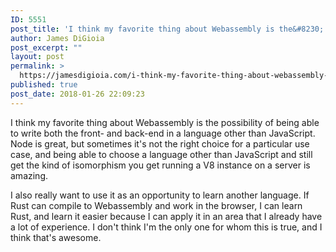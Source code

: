 ```yaml
---
ID: 5551
post_title: 'I think my favorite thing about Webassembly is the&#8230;'
author: James DiGioia
post_excerpt: ""
layout: post
permalink: >
  https://jamesdigioia.com/i-think-my-favorite-thing-about-webassembly-is-the/
published: true
post_date: 2018-01-26 22:09:23
---
```

I think my favorite thing about Webassembly is the possibility of being able to write both the front- and back-end in a language other than JavaScript. Node is great, but sometimes it's not the right choice for a particular use case, and being able to choose a language other than JavaScript and still get the kind of isomorphism you get running a V8 instance on a server is amazing.

I also really want to use it as an opportunity to learn another language. If Rust can compile to Webassembly and work in the browser, I can learn Rust, and learn it easier because I can apply it in an area that I already have a lot of experience. I don't think I'm the only one for whom this is true, and I think that's awesome.